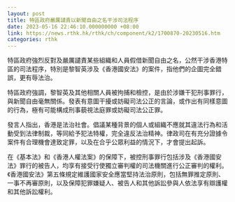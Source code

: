 ```yaml
---
layout: post
title: 特區政府嚴厲譴責以新聞自由之名干涉司法程序
date: 2023-05-16 22:46:10.000000000 +08:00
link: https://news.rthk.hk/rthk/ch/component/k2/1700870-20230516.htm
categories: rthk
---
```


特區政府強烈反對及嚴厲譴責某些組織和人員假借新聞自由之名，公然干涉香港特區的司法程序，特別是黎智英涉及《香港國安法》的案件，指他們的企圖完全錯誤，更有辱法治。

特區政府強調，黎智英及其他相關人員被拘捕和檢控，是由於涉嫌干犯刑事罪行，與新聞自由毫無關係。發表有意圖干擾或妨礙司法公正的言論，或作出有同樣意圖的行為，極有可能構成刑事藐視法庭罪或妨礙司法公正罪。

發言人指出，香港是法治社會。倡議某種背景的個人或組織不應就其違法行為和活動受到法律制裁，等同給予犯法特權，完全違反法治精神。律政司在有充分證據令案件有合理機會達致定罪，以及在合乎公眾利益的情況下，才會提出起訴。

在《基本法》和《香港人權法案》的保障下，被控刑事罪行包括涉及《香港國安法》罪行的被告人，均享有接受行使獨立審判權的司法機關進行公正審判的權利。《香港國安法》第五條規定維護國家安全應當堅持法治原則，包括無罪推定原則、一事不再審原則，以及保障犯罪嫌疑人、被告人和其他訴訟參與人依法享有辯護權和其他訴訟權利。

